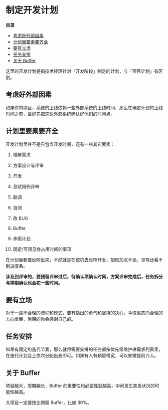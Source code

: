 # 制定开发计划

**目录**

<!-- vim-markdown-toc GFM -->

* [考虑好外部因素](#考虑好外部因素)
* [计划里要素要齐全](#计划里要素要齐全)
* [要有立场](#要有立场)
* [任务安排](#任务安排)
* [关于 Buffer](#关于-buffer)

<!-- vim-markdown-toc -->

这里的开发计划是指技术经理针对「开发阶段」制定的计划，与「项目计划」有区别。

## 考虑好外部因素

如果你的项目、系统的上线依赖一些外部系统的上线时间，那么在确定计划的上线时间之前，最好先把这些外部系统确认好他们的时间点。

## 计划里要素要齐全

开发计划里并不是只包含开发时间，还有一些其它要素：

1. 理解需求

2. 方案设计与评审

3. 开发

4. 测试用例评审

5. 联调

6. 自测

7. 改 BUG

8. Buffer

9. 休假计划

10. 固定/可预见会占用时间的事项

在计划里都要反映出来，不然就是在挖坑去压榨开发，加班加点不谈，领导还看不到进度条。

**涉及到评审的，要预留评审过后，待确认项确认时间，方案评审完成后，任务拆分与排期确认也会花一些时间。**

## 要有立场

对于一些不合理的流程和模式，要有指出的勇气和坚持的决心，争取事态向合理的方向发展，后期的你会感谢自己的。

## 任务安排

如果有固定的迭代节奏，那么就将需要安排的任务都按优先级维护进需求列表里，在迭代计划会上依次分配出去即可。如果有人有预留带宽，可以安排提前介入。

## 关于 Buffer

项目越大，周期越长，Buffer 的重要性和必要性就越高，中间发生突发状况的可能性越高。

大项目一定要按比例留 Buffer，比如 30%。
